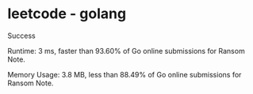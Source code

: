 # leetcode - golang

Success

Runtime: 3 ms, faster than 93.60% of Go online submissions for Ransom Note.

Memory Usage: 3.8 MB, less than 88.49% of Go online submissions for Ransom Note.
